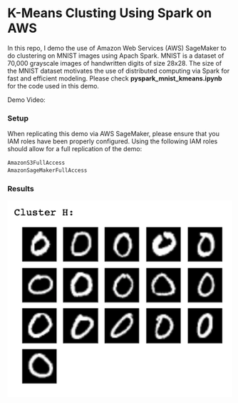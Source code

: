 # K-Means Clusting Using Spark on AWS

In this repo, I demo the use of Amazon Web Services (AWS) SageMaker to do clustering on MNIST images using Apach Spark. MNIST is a dataset of 70,000 grayscale images of handwritten digits of size 28x28. The size of the MNIST dataset motivates the use of distributed computing via Spark for fast and efficient modeling. Please check **pyspark_mnist_kmeans.ipynb** for the code used in this demo.

Demo Video:

### Setup

When replicating this demo via AWS SageMaker, please ensure that you IAM roles have been properly configured. Using the following IAM roles should allow for a full replication of the demo:

```bash
AmazonS3FullAccess
AmazonSageMakerFullAccess
```

### Results

![Sample Cluster](https://github.com/AltamashRafiq/sparkkmeans/blob/main/img1.png?raw=true=50x)
